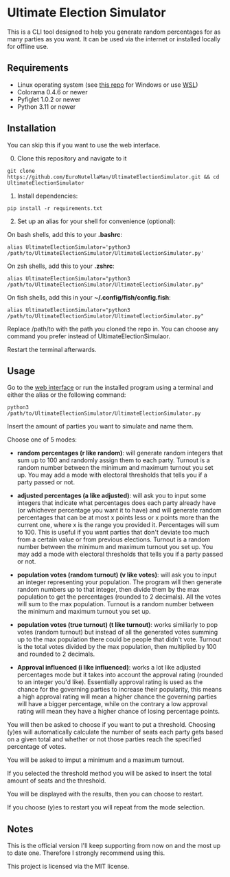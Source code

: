 # Ultimate Election Simulator

This is a CLI tool designed to help you generate random percentages for as many parties as you want. It can be used via the internet or installed locally for offline use.

## Requirements

- Linux operating system (see [this repo](https://github.com/EuroNutellaMan/UltimateElectionSimulator-Windows) for Windows or use [WSL](https://learn.microsoft.com/en-us/windows/wsl/install))
- Colorama 0.4.6 or newer
- Pyfiglet 1.0.2 or newer
- Python 3.11 or newer

## Installation

You can skip this if you want to use the web interface.

0. Clone this repository and navigate to it

```
git clone https://github.com/EuroNutellaMan/UltimateElectionSimulator.git && cd UltimateElectionSimulator
```

1. Install dependencies:

```
pip install -r requirements.txt
```

2. Set up an alias for your shell for convenience (optional):

On bash shells, add this to your **.bashrc**:

```
alias UltimateElectionSimulator='python3 /path/to/UltimateElectionSimulator/UltimateElectionSimulator.py'
```

On zsh shells, add this to your **.zshrc**:

```
alias UltimateElectionSimulator="python3 /path/to/UltimateElectionSimulator/UltimateElectionSimulator.py"
```

On fish shells, add this in your **~/.config/fish/config.fish**:

```
alias UltimateElectionSimulator="python3 /path/to/UltimateElectionSimulator/UltimateElectionSimulator.py"
```

Replace /path/to with the path you cloned the repo in. You can choose any command you prefer instead of UltimateElectionSimulaor.

Restart the terminal afterwards.

## Usage

Go to the [web interface](https://colab.research.google.com/drive/1WwpImIunKsc9tQEHjfGVLWsn13lvhTKb?usp=sharing#scrollTo=xGNXeLJI3mDI) or run the installed program using a terminal and either the alias or the following command:

```
python3 /path/to/UltimateElectionSimulator/UltimateElectionSimulator.py
```

Insert the amount of parties you want to simulate and name them.

Choose one of 5 modes:

- **random percentages (r like random)**: will generate random integers that sum up to 100 and randomly assign them to each party. Turnout is a random number between the minimum and maximum turnout you set up. You may add a mode with electoral thresholds that tells you if a party passed or not.

- **adjusted percentages (a like adjusted)**: will ask you to input some integers that indicate what percentages does each party already have (or whichever percentage you want it to have) and will generate random percentages that can be at most x points less or x points more than the current one, where x is the range you provided it. Percentages will sum to 100. This is useful if you want parties that don't deviate too much from a certain value or from previous elections. Turnout is a random number between the minimum and maximum turnout you set up. You may add a mode with electoral thresholds that tells you if a party passed or not.

- **population votes (random turnout) (v like votes)**: will ask you to input an integer representing your population. The program will then generate random numbers up to that integer, then divide them by the max population to get the percentages (rounded to 2 decimals). All the votes will sum to the max population. Turnout is a random number between the minimum and maximum turnout you set up.

- **population votes (true turnout) (t like turnout)**: works similiarly to pop votes (random turnout) but instead of all the generated votes summing up to the max population there could be people that didn't vote. Turnout is the total votes divided by the max population, then multiplied by 100 and rounded to 2 decimals.

- **Approval influenced (i like influenced)**: works a lot like adjusted percentages mode but it takes into account the approval rating (rounded to an integer you'd like). Essentially approval rating is used as the chance for the governing parties to increase their popularity, this means a high approval rating will mean a higher chance the governing parties will have a bigger percentage, while on the contrary a low approval rating will mean they have a higher chance of losing percentage points.

You will then be asked to choose if you want to put a threshold. Choosing (y)es will automatically calculate the number of seats each party gets based on a given total and whether or not those parties reach the specified percentage of votes.

You will be asked to imput a minimum and a maximum turnout.

If you selected the threshold method you will be asked to insert the total amount of seats and the threshold.

You will be displayed with the results, then you can choose to restart.

If you choose (y)es to restart you will repeat from the mode selection.

## Notes

This is the official version I'll keep supporting from now on and the most up to date one. Therefore I strongly recommend using this.

This project is licensed via the MIT license.

